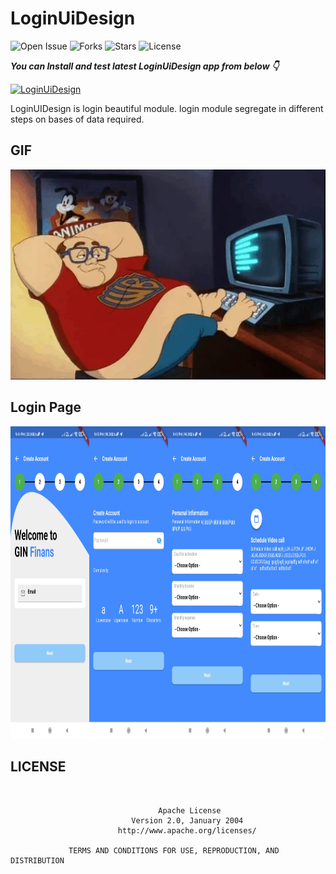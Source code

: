 # LoginUiDesign

![Open Issue](https://img.shields.io/github/issues/webaddicted/LoginUiDesign)
![Forks](https://img.shields.io/github/forks/webaddicted/LoginUiDesign)
![Stars](https://img.shields.io/github/stars/webaddicted/LoginUiDesign)
![License](https://img.shields.io/github/license/webaddicted/LoginUiDesign)

***You can Install and test latest LoginUiDesign app from below 👇***

[![LoginUiDesign](https://img.shields.io/badge/Login%20Ui%20Design-Apk-brightgreen.svg?style=for-the-badge&logo=android)](https://github.com/webaddicted/LoginUiDesign/blob/main/apk/app.apk)

LoginUIDesign is login beautiful module. login module segregate in different steps on bases of data required.

## GIF
<img src="https://github.com/webaddicted/LoginUiDesign/raw/main/screenshot/fun.webp" width="705">



## Login Page

<img src="https://github.com/webaddicted/LoginUiDesign/raw/main/screenshot/login.jpg" height="500">


## LICENSE
```


                                 Apache License
                           Version 2.0, January 2004
                        http://www.apache.org/licenses/

             TERMS AND CONDITIONS FOR USE, REPRODUCTION, AND DISTRIBUTION

```


